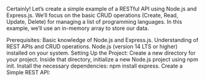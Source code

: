 Certainly! Let’s create a simple example of a RESTful API using Node.js and Express.js. We’ll focus on the basic CRUD operations (Create, Read, Update, Delete) for managing a list of programming languages. In this example, we’ll use an in-memory array to store our data.

Prerequisites:
Basic knowledge of Node.js and Express.js.
Understanding of REST APIs and CRUD operations.
Node.js (version 14 LTS or higher) installed on your system.
Setting Up the Project:
Create a new directory for your project.
Inside that directory, initialize a new Node.js project using npm init.
Install the necessary dependencies: npm install express.
Create a Simple REST API:
